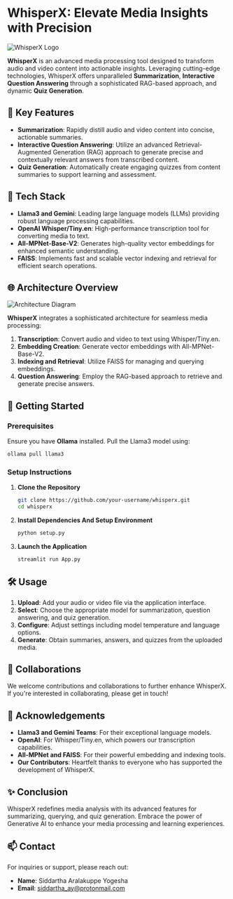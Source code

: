 # WhisperX: Elevate Media Insights with Precision

![WhisperX Logo](https://i.pinimg.com/564x/b2/d6/0a/b2d60ad18a820681922defbbd0fccc10.jpg)

**WhisperX** is an advanced media processing tool designed to transform audio and video content into actionable insights. Leveraging cutting-edge technologies, WhisperX offers unparalleled **Summarization**, **Interactive Question Answering** through a sophisticated RAG-based approach, and dynamic **Quiz Generation**.

## 🌟 **Key Features**

- **Summarization**: Rapidly distill audio and video content into concise, actionable summaries.
- **Interactive Question Answering**: Utilize an advanced Retrieval-Augmented Generation (RAG) approach to generate precise and contextually relevant answers from transcribed content.
- **Quiz Generation**: Automatically create engaging quizzes from content summaries to support learning and assessment.

## 🔧 **Tech Stack**

- **Llama3 and Gemini**: Leading large language models (LLMs) providing robust language processing capabilities.
- **OpenAI Whisper/Tiny.en**: High-performance transcription tool for converting media to text.
- **All-MPNet-Base-V2**: Generates high-quality vector embeddings for enhanced semantic understanding.
- **FAISS**: Implements fast and scalable vector indexing and retrieval for efficient search operations.

## 🌐 **Architecture Overview**

![Architecture Diagram](https://i0.wp.com/www.phdata.io/wp-content/uploads/2023/11/image1-3.png)

**WhisperX** integrates a sophisticated architecture for seamless media processing:

1. **Transcription**: Convert audio and video to text using Whisper/Tiny.en.
2. **Embedding Creation**: Generate vector embeddings with All-MPNet-Base-V2.
3. **Indexing and Retrieval**: Utilize FAISS for managing and querying embeddings.
4. **Question Answering**: Employ the RAG-based approach to retrieve and generate precise answers.

## 🚀 **Getting Started**

### **Prerequisites**

Ensure you have **Ollama** installed. Pull the Llama3 model using:
```bash
ollama pull llama3
```

### **Setup Instructions**

1. **Clone the Repository**
   ```bash
   git clone https://github.com/your-username/whisperx.git
   cd whisperx
   ```

2. **Install Dependencies And Setup Environment**
   ```bash
   python setup.py
   ```

3. **Launch the Application**
   ```bash
   streamlit run App.py
   ```

## 🛠️ **Usage**

1. **Upload**: Add your audio or video file via the application interface.
2. **Select**: Choose the appropriate model for summarization, question answering, and quiz generation.
3. **Configure**: Adjust settings including model temperature and language options.
4. **Generate**: Obtain summaries, answers, and quizzes from the uploaded media.

## 🤝 **Collaborations**

We welcome contributions and collaborations to further enhance WhisperX. If you're interested in collaborating, please get in touch!

## 📜 **Acknowledgements**

- **Llama3 and Gemini Teams**: For their exceptional language models.
- **OpenAI**: For Whisper/Tiny.en, which powers our transcription capabilities.
- **All-MPNet and FAISS**: For their powerful embedding and indexing tools.
- **Our Contributors**: Heartfelt thanks to everyone who has supported the development of WhisperX.

## ✨ **Conclusion**

WhisperX redefines media analysis with its advanced features for summarizing, querying, and quiz generation. Embrace the power of Generative AI to enhance your media processing and learning experiences.

## 📫 **Contact**

For inquiries or support, please reach out:
- **Name**: Siddartha Aralakuppe Yogesha
- **Email**: siddartha_ay@protonmail.com
